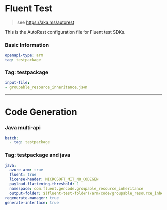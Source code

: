 # Fluent Test

> see https://aka.ms/autorest

This is the AutoRest configuration file for Fluent test SDKs.

### Basic Information

``` yaml
openapi-type: arm
tag: testpackage
```

### Tag: testpackage

``` yaml $(tag) == 'testpackage'
input-file:
- groupable_resource_inheritance.json
```

---
# Code Generation

### Java multi-api

``` yaml $(java) && $(multiapi)
batch:
  - tag: testpackage
```

### Tag: testpackage and java

``` yaml $(tag)=='testpackage' && $(java) && $(multiapi)
java:
  azure-arm: true
  fluent: true
  license-header: MICROSOFT_MIT_NO_CODEGEN
  payload-flattening-threshold: 1
  namespace: com.fluent.gencode.groupable_resource_inheritance
  output-folder: $(fluent-test-folder)/arm/code/groupable_resource_inheritance
regenerate-manager: true
generate-interface: true
```
